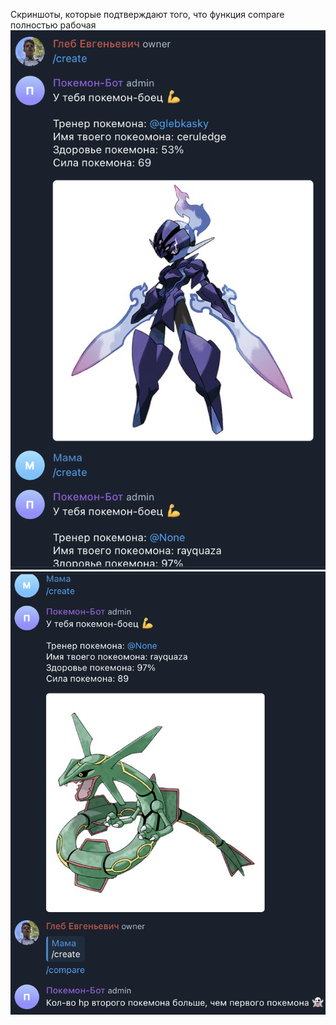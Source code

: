 Скриншоты, которые подтверждают того, что функция compare полностью рабочая
![первое фото](https://raw.githubusercontent.com/WebRush-Kwork/M2-L3/new_branch/images/1.png)
![второе фото](https://raw.githubusercontent.com/WebRush-Kwork/M2-L3/new_branch/images/2.png)
